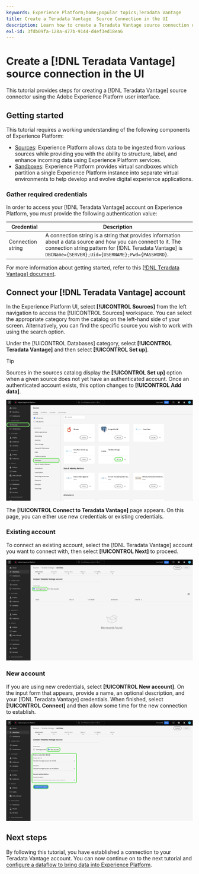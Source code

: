 ```yaml
---
keywords: Experience Platform;home;popular topics;Teradata Vantage
title: Create a Teradata Vantage  Source Connection in the UI
description: Learn how to create a Teradata Vantage source connection using the Adobe Experience Platform UI.
exl-id: 3fdb09fa-128a-477b-9144-d4ef3ed18ea6
---
```

# Create a [!DNL Teradata Vantage] source connection in the UI

This tutorial provides steps for creating a [!DNL Teradata Vantage] source connector using the Adobe Experience Platform user interface.

## Getting started

This tutorial requires a working understanding of the following components of Experience Platform:

* [Sources](../../../../home.md): Experience Platform allows data to be ingested from various sources while providing you with the ability to structure, label, and enhance incoming data using Experience Platform services.
* [Sandboxes](../../../../../sandboxes/home.md): Experience Platform provides virtual sandboxes which partition a single Experience Platform instance into separate virtual environments to help develop and evolve digital experience applications.

### Gather required credentials

In order to access your [!DNL Teradata Vantage] account on Experience Platform, you must provide the following authentication value:

| Credential | Description |
| ---------- | ----------- |
| Connection string | A connection string is a string that provides information about a data source and how you can connect to it. The connection string pattern for [!DNL Teradata Vantage] is `DBCName={SERVER};Uid={USERNAME};Pwd={PASSWORD}`. | 

For more information about getting started, refer to this [[!DNL Teradata Vantage] document](https://docs.teradata.com/r/Teradata-VantageTM-Advanced-SQL-Engine-Security-Administration/July-2021/Setting-Up-the-Administrative-Infrastructure/Controlling-Access-to-the-Operating-System/Working-with-OS-Level-Security-Options).

## Connect your [!DNL Teradata Vantage] account

In the Experience Platform UI, select **[!UICONTROL Sources]** from the left navigation to access the [!UICONTROL Sources] workspace. You can select the appropriate category from the catalog on the left-hand side of your screen. Alternatively, you can find the specific source you wish to work with using the search option.

Under the [!UICONTROL Databases] category, select **[!UICONTROL Teradata Vantage]** and then select **[!UICONTROL Set up]**.

>[!TIP]
>
>Sources in the sources catalog display the **[!UICONTROL Set up]** option when a given source does not yet have an authenticated account. Once an authenticated account exists, this option changes to **[!UICONTROL Add data]**.

![The sources catalog with the Teradata Vantage source selected.](../../../../images/tutorials/create/teradata/catalog.png)

The **[!UICONTROL Connect to Teradata Vantage]** page appears. On this page, you can either use new credentials or existing credentials.

### Existing account

To connect an existing account, select the [!DNL Teradata Vantage] account you want to connect with, then select **[!UICONTROL Next]** to proceed.

![The existing accounts page in the sources workspace.](../../../../images/tutorials/create/teradata/existing.png)

### New account

If you are using new credentials, select **[!UICONTROL New account]**. On the input form that appears, provide a name, an optional description, and your [!DNL Teradata Vantage] credentials. When finished, select **[!UICONTROL Connect]** and then allow some time for the new connection to establish.

![The new account creation interface in the sources workspace.](../../../../images/tutorials/create/teradata/new.png)

## Next steps

By following this tutorial, you have established a connection to your Teradata Vantage account. You can now continue on to the next tutorial and [configure a dataflow to bring data into Experience Platform](../../dataflow/databases.md).

